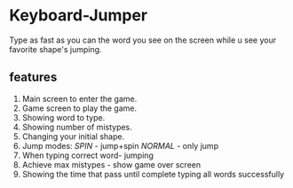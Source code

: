 # Keyboard-Jumper
Type as fast as you can the word you see on the screen while u see your favorite shape's jumping.

## features
1. Main screen to enter the game.
2. Game screen to play the game.
3. Showing word to type.
4. Showing number of mistypes.
5. Changing your initial shape.
6. Jump modes:
   *SPIN* - jump+spin
   *NORMAL* - only jump
7. When typing correct word- jumping
8. Achieve max mistypes - show game over screen
9. Showing the time that pass until complete typing all words successfully
